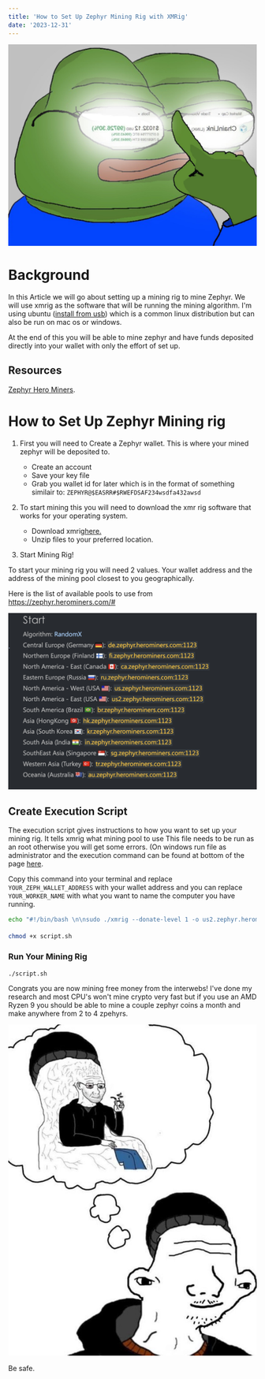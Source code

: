 ```yaml
---
title: 'How to Set Up Zephyr Mining Rig with XMRig'
date: '2023-12-31'
---
```


![Pepe Link](https://raw.githubusercontent.com/ducks23/markdown-blog/main/images/pepe_link.JPG)


# Background

In this Article we will go about setting up a mining rig to mine Zephyr. We will use xmrig as the software that will be running
the mining algorithm. I'm using ubuntu ([install from usb](https://help.ubuntu.com/community/Installation/FromUSBStick)) which is 
a common linux distribution but can also be run on mac os or windows.

At the end of this you will be able to mine zephyr and have funds deposited directly into your wallet with only the effort of set up.

## Resources

[Zephyr Hero Miners](https://zephyr.herominers.com/#). 



# How to Set Up Zephyr Mining rig
1. First you will need to Create a Zephyr wallet. This is where your mined zephyr will be deposited to. 
   - Create an account
    - Save your key file
    - Grab you wallet id for later which is in the format of something similair to: ```ZEPHYR@$EASRR#$RWEFDSAF234wsdfa432awsd```

2.  To start mining this you will need to download the xmr rig software that works for your operating system.
    - Download xmrig[here.](https://xmrig.com/download)
    - Unzip files to your preferred location.

3. Start Mining Rig!


To start your mining rig you will need 2 values. Your wallet address and the address of the mining pool closest to you geographically.

Here is the list of available pools to use from https://zephyr.herominers.com/#


![Mining pools](https://raw.githubusercontent.com/ducks23/markdown-blog/main/images/mining_pools.png)


## Create Execution Script
 
The execution script gives instructions to how you want to set up your mining rig. It tells xmrig what mining pool to use
This file needs to be run as an root otherwise you will get some errors. (On windows run file as administrator and the execution command can be found at bottom of the page [here](https://zephyr.herominers.com/#how-to-mine-zephyr-zeph).

Copy this command into your terminal and replace ```YOUR_ZEPH_WALLET_ADDRESS``` with your wallet address and you can replace ```YOUR_WORKER_NAME``` with what you want to name the computer you have running.


```bash 
echo "#!/bin/bash \n\nsudo ./xmrig --donate-level 1 -o us2.zephyr.herominers.com:1123 -u YOUR_ZEPH_WALLET_ADDRESS -p YOUR_WORKER_NAME -a rx/0 -k" > script.sh 

chmod +x script.sh
```
### Run Your Mining Rig
```
./script.sh
```

Congrats you are now mining free money from the interwebs! I've done my research and most CPU's won't mine crypto very fast but if you use an AMD Ryzen 9 you should be able to mine a couple zephyr coins a month and make anywhere from 2 to 4 zpehyrs.


![Woajks](https://raw.githubusercontent.com/ducks23/markdown-blog/main/images/wojack_beliebes.JPG
)

Be safe.

